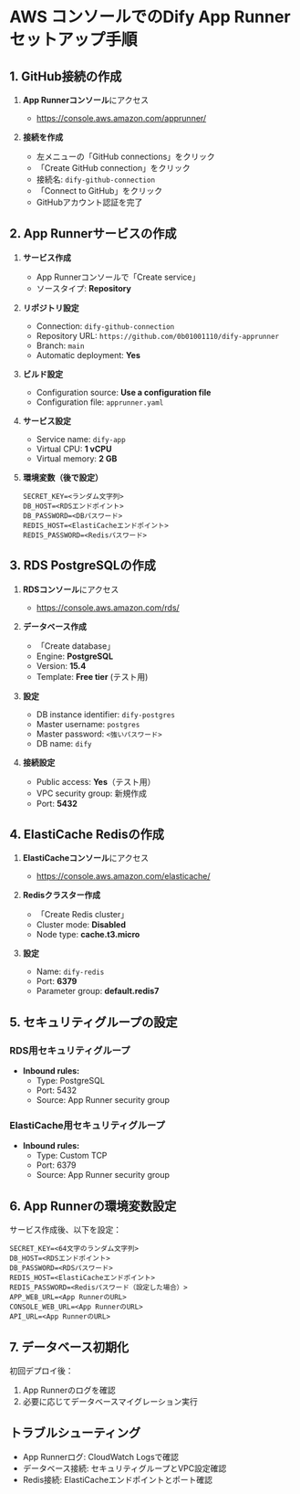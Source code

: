 # AWS コンソールでのDify App Runner セットアップ手順

## 1. GitHub接続の作成

1. **App Runnerコンソール**にアクセス
   - https://console.aws.amazon.com/apprunner/

2. **接続を作成**
   - 左メニューの「GitHub connections」をクリック
   - 「Create GitHub connection」をクリック
   - 接続名: `dify-github-connection`
   - 「Connect to GitHub」をクリック
   - GitHubアカウント認証を完了

## 2. App Runnerサービスの作成

1. **サービス作成**
   - App Runnerコンソールで「Create service」
   - ソースタイプ: **Repository**

2. **リポジトリ設定**
   - Connection: `dify-github-connection`
   - Repository URL: `https://github.com/0b01001110/dify-apprunner`
   - Branch: `main`
   - Automatic deployment: **Yes**

3. **ビルド設定**
   - Configuration source: **Use a configuration file**
   - Configuration file: `apprunner.yaml`

4. **サービス設定**
   - Service name: `dify-app`
   - Virtual CPU: **1 vCPU**
   - Virtual memory: **2 GB**

5. **環境変数（後で設定）**
   ```
   SECRET_KEY=<ランダム文字列>
   DB_HOST=<RDSエンドポイント>
   DB_PASSWORD=<DBパスワード>
   REDIS_HOST=<ElastiCacheエンドポイント>
   REDIS_PASSWORD=<Redisパスワード>
   ```

## 3. RDS PostgreSQLの作成

1. **RDSコンソール**にアクセス
   - https://console.aws.amazon.com/rds/

2. **データベース作成**
   - 「Create database」
   - Engine: **PostgreSQL**
   - Version: **15.4**
   - Template: **Free tier** (テスト用)

3. **設定**
   - DB instance identifier: `dify-postgres`
   - Master username: `postgres`
   - Master password: `<強いパスワード>`
   - DB name: `dify`

4. **接続設定**
   - Public access: **Yes**（テスト用）
   - VPC security group: 新規作成
   - Port: **5432**

## 4. ElastiCache Redisの作成

1. **ElastiCacheコンソール**にアクセス
   - https://console.aws.amazon.com/elasticache/

2. **Redisクラスター作成**
   - 「Create Redis cluster」
   - Cluster mode: **Disabled**
   - Node type: **cache.t3.micro**

3. **設定**
   - Name: `dify-redis`
   - Port: **6379**
   - Parameter group: **default.redis7**

## 5. セキュリティグループの設定

### RDS用セキュリティグループ
- **Inbound rules:**
  - Type: PostgreSQL
  - Port: 5432
  - Source: App Runner security group

### ElastiCache用セキュリティグループ
- **Inbound rules:**
  - Type: Custom TCP
  - Port: 6379
  - Source: App Runner security group

## 6. App Runnerの環境変数設定

サービス作成後、以下を設定：

```
SECRET_KEY=<64文字のランダム文字列>
DB_HOST=<RDSエンドポイント>
DB_PASSWORD=<RDSパスワード>
REDIS_HOST=<ElastiCacheエンドポイント>
REDIS_PASSWORD=<Redisパスワード（設定した場合）>
APP_WEB_URL=<App RunnerのURL>
CONSOLE_WEB_URL=<App RunnerのURL>
API_URL=<App RunnerのURL>
```

## 7. データベース初期化

初回デプロイ後：
1. App Runnerのログを確認
2. 必要に応じてデータベースマイグレーション実行

## トラブルシューティング

- App Runnerログ: CloudWatch Logsで確認
- データベース接続: セキュリティグループとVPC設定確認
- Redis接続: ElastiCacheエンドポイントとポート確認